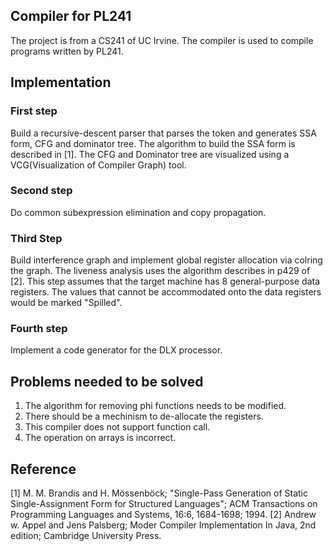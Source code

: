 ## Compiler for PL241
The project is from a CS241 of UC Irvine. The compiler is used to compile programs written by PL241.

## Implementation
### First step
Build a recursive-descent parser that parses the token and generates SSA form, CFG and dominator tree. The algorithm to build the SSA form is described in [1]. The CFG and Dominator tree are visualized using a VCG(Visualization of Compiler Graph) tool.
### Second step
Do common subexpression elimination and copy propagation.
### Third Step
Build interference graph and implement global register allocation via colring the graph. The liveness analysis uses the algorithm describes in p429 of [2]. This step assumes that the target machine has 8 general-purpose data registers. The values that cannot be accommodated onto the data registers would be marked "Spilled". 
### Fourth step
Implement a code generator for the DLX processor. 

## Problems needed to be solved
1. The algorithm for removing phi functions needs to be modified.
2. There should be a mechinism to de-allocate the registers.
3. This compiler does not support function call.
4. The operation on arrays is incorrect.

## Reference
[1] M. M. Brandis and H. Mössenböck; "Single-Pass Generation of Static Single-Assignment Form for Structured Languages"; ACM Transactions on Programming Languages and Systems, 16:6, 1684-1698; 1994.
[2] Andrew w. Appel and Jens Palsberg; Moder Compiler Implementation In Java, 2nd edition; Cambridge University Press.






